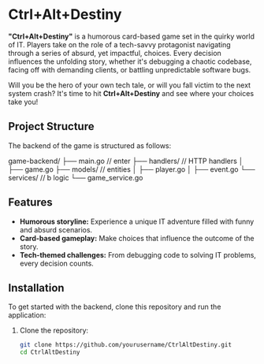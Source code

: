 # Ctrl+Alt+Destiny

**"Ctrl+Alt+Destiny"** is a humorous card-based game set in the quirky world of IT. Players take on the role of a tech-savvy protagonist navigating through a series of absurd, yet impactful, choices. Every decision influences the unfolding story, whether it's debugging a chaotic codebase, facing off with demanding clients, or battling unpredictable software bugs.

Will you be the hero of your own tech tale, or will you fall victim to the next system crash? It's time to hit **Ctrl+Alt+Destiny** and see where your choices take you!

## Project Structure

The backend of the game is structured as follows:

game-backend/
├── main.go               // enter
├── handlers/             // HTTP handlers
│   ├── game.go
├── models/               // entities
│   ├── player.go
│   ├── event.go
└── services/             // b logic
└── game_service.go

## Features

- **Humorous storyline:** Experience a unique IT adventure filled with funny and absurd scenarios.
- **Card-based gameplay:** Make choices that influence the outcome of the story.
- **Tech-themed challenges:** From debugging code to solving IT problems, every decision counts.

## Installation

To get started with the backend, clone this repository and run the application:

1. Clone the repository:
   ```bash
   git clone https://github.com/yourusername/CtrlAltDestiny.git
   cd CtrlAltDestiny